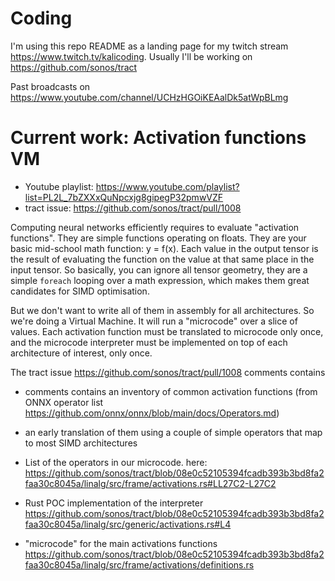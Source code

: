 # Coding

I'm using this repo README as a landing page for my twitch stream https://www.twitch.tv/kalicoding. 
Usually I'll be working on https://github.com/sonos/tract

Past broadcasts on https://www.youtube.com/channel/UCHzHGOiKEAalDk5atWpBLmg

# Current work: Activation functions VM
 * Youtube playlist: https://www.youtube.com/playlist?list=PL2L_7bZXXxQuNpcxjg8gipegP32pmwVZF
 * tract issue: https://github.com/sonos/tract/pull/1008 

Computing neural networks efficiently requires to evaluate "activation functions". They are simple functions operating on floats. They are your basic mid-school math function: y = f(x). Each value in the output tensor is the result of evaluating the function on the value at that same place in the input tensor. So basically, you can ignore all tensor geometry, they are a simple `foreach` looping over a math expression, which makes them great candidates for SIMD optimisation.

But we don't want to write all of them in assembly for all architectures. So we're doing a Virtual Machine. It will run a "microcode" over a slice of values. Each activation function must be translated to microcode only once, and the microcode interpreter must be implemented on top of each architecture of interest, only once.

The tract issue https://github.com/sonos/tract/pull/1008 comments contains
* comments contains an inventory of common activation functions (from ONNX operator list https://github.com/onnx/onnx/blob/main/docs/Operators.md)
* an early translation of them using a couple of simple operators that map to most SIMD architectures

* List of the operators in our microcode. here: https://github.com/sonos/tract/blob/08e0c52105394fcadb393b3bd8fa2faa30c8045a/linalg/src/frame/activations.rs#LL27C2-L27C2
* Rust POC implementation of the interpreter https://github.com/sonos/tract/blob/08e0c52105394fcadb393b3bd8fa2faa30c8045a/linalg/src/generic/activations.rs#L4
* "microcode" for the main activations functions https://github.com/sonos/tract/blob/08e0c52105394fcadb393b3bd8fa2faa30c8045a/linalg/src/frame/activations/definitions.rs

